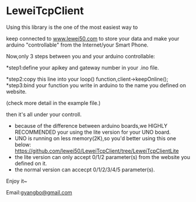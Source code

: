 LeweiTcpClient
==============
Using this library is the one of the most easiest way to 

keep connected to www.lewei50.com to store your data and make your arduino "controllable" from the Internet/your Smart Phone.

Now,only 3 steps between you and your arduino controllable:

*step1:define your apikey and gateway number in your .ino file.

*step2:copy this line into your loop() function,client->keepOnline();
*step3:bind your function you write in arduino to the name you defined on website.

(check more detail in the example file.)

then it's all under your controll.

* because of the difference between arduino boards,we HIGHLY RECOMMENDED your using the lite version for your UNO board.
* UNO is running on less memory(2K),so you'd better using this one below:
https://github.com/lewei50/LeweiTcpClient/tree/LeweiTcpClientLite
* the lite version can only accept 0/1/2 parameter(s) from the website you defined on it.
* the normal version can accecpt 0/1/2/3/4/5 parameter(s).

Enjoy it~

Email:gyangbo@gmail.com
